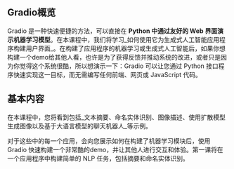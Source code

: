 ## Gradio概览
Gradio 是一种快速便捷的方法，可以直接在 **Python 中通过友好的 Web 界面演示机器学习模型**。在本课程中，我们将学习_如何使用它为生成式人工智能应用程序构建用户界面_。在构建了应用程序的机器学习或生成式人工智能后，如果你想构建一个demo给其他人看，也许是为了获得反馈并推动系统的改进，或者只是因为你觉得这个系统很酷，所以想演示一下：Gradio 可以让您通过 Python 接口程序快速实现这一目标，而无需编写任何前端、网页或 JavaScript 代码。

##  基本内容
在本课程中，您将看到包括_文本摘要、命名实体识别、图像描述、使用扩散模型生成图像以及基于大语言模型的聊天机器人_等示例。

对于这些中的每一个应用，会向您展示如何在构建了机器学习模块后，使用 Gradio 快速构建一个非常酷的demo，并让其他人进行交互和体验。第一课将在一个应用程序中构建简单的 NLP 任务，包括摘要和命名实体识别。

